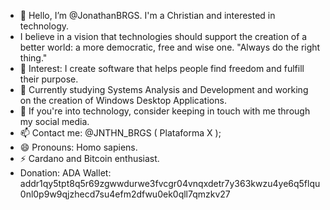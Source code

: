 - 👋 Hello, I’m @JonathanBRGS. I'm a Christian and interested in technology.
- I believe in a vision that technologies should support the creation of a better world: a more democratic, free and wise one. "Always do the right thing."
- 👀 Interest: I create software that helps people find freedom and fulfill their purpose.
- 🌱 Currently studying Systems Analysis and Development and working on the creation of Windows Desktop Applications.
- 💞️ If you're into technology, consider keeping in touch with me through my social media.
- 📫 Contact me: @JNTHN_BRGS ( Plataforma X );
- 😄 Pronouns: Homo sapiens.
- ⚡ Cardano and Bitcoin enthusiast.
- Donation: ADA Wallet: addr1qy5tpt8q5r69zgwwdurwe3fvcgr04vnqxdetr7y363kwzu4ye6q5flqu0nl0p9w9qjzhecd7su4efm2dfwu0ek0qll7qmzkv27
<!---
JonathanBRGS/JonathanBRGS is a ✨ special ✨ repository because its `README.md` (this file) appears on your GitHub profile.
You can click the Preview link to take a look at your changes.
--->

